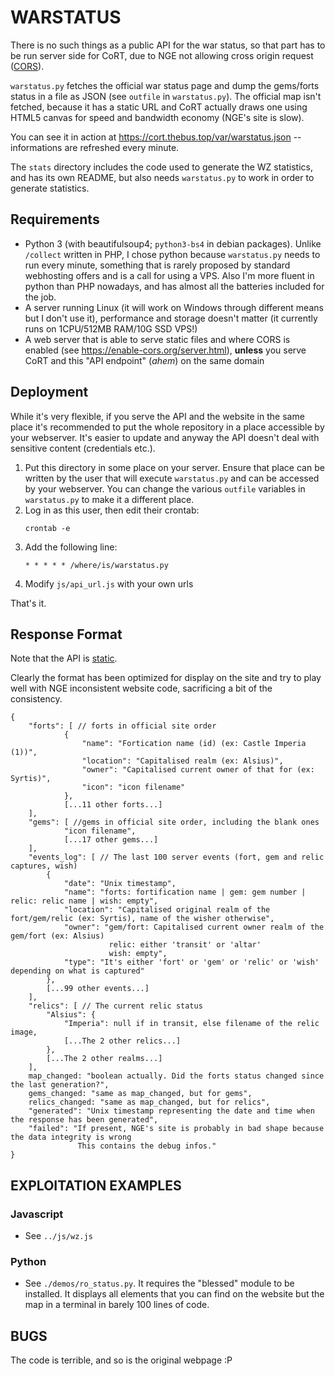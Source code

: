 # WARSTATUS

There is no such things as a public API for the war status, so that part has to
be run server side for CoRT, due to NGE not allowing cross origin request
([CORS](https://developer.mozilla.org/en-US/docs/Web/HTTP/CORS)).

`warstatus.py` fetches the official war status page and dump the gems/forts
status in a file as JSON (see `outfile` in `warstatus.py`). The official map
isn't fetched, because it has a static URL and CoRT actually draws one using
HTML5 canvas for speed and bandwidth economy (NGE's site is slow).

You can see it in action at https://cort.thebus.top/var/warstatus.json --
informations are refreshed every minute.

The `stats` directory includes the code used to generate the WZ statistics, and
has its own README, but also needs `warstatus.py` to work in order to generate
statistics.

## Requirements

- Python 3 (with beautifulsoup4; `python3-bs4` in debian packages). Unlike
  `/collect` written in PHP, I chose python because `warstatus.py` needs to run
  every minute, something that is rarely proposed by standard webhosting offers
  and is a call for using a VPS. Also I'm more fluent in python than PHP
  nowadays, and has almost all the batteries included for the job.
- A server running Linux (it will work on Windows through different means but I
  don't use it), performance and storage doesn't matter (it currently runs on
  1CPU/512MB RAM/10G SSD VPS!)
- A web server that is able to serve static files and where CORS is enabled
  (see https://enable-cors.org/server.html), **unless** you serve CoRT and this
  "API endpoint" (*ahem*) on the same domain

## Deployment

While it's very flexible, if you serve the API and the website in the same
place it's recommended to put the whole repository in a place accessible by
your webserver. It's easier to update and anyway the API doesn't deal with
sensitive content (credentials etc.).

1. Put this directory in some place on your server. Ensure that place can be
   written by the user that will execute `warstatus.py` and can be accessed by
   your webserver. You can change the various `outfile` variables in
   `warstatus.py` to make it a different place.
2. Log in as this user, then edit their crontab:
	```
	crontab -e
	```
3. Add the following line:
	```
	* * * * * /where/is/warstatus.py
	```
4. Modify `js/api_url.js` with your own urls

That's it.

## Response Format

Note that the API is [static](https://www.seancdavis.com/posts/lets-talk-about-static-apis/).

Clearly the format has been optimized for display on the site and try to play
well with NGE inconsistent website code, sacrificing a bit of the consistency.


```
{
    "forts": [ // forts in official site order
            {
                "name": "Fortication name (id) (ex: Castle Imperia (1))",
                "location": "Capitalised realm (ex: Alsius)",
                "owner": "Capitalised current owner of that for (ex: Syrtis)",
                "icon": "icon filename"
            },
            [...11 other forts...]
    ],
    "gems": [ //gems in official site order, including the blank ones
            "icon filename",
            [...17 other gems...]
    ],
    "events_log": [ // The last 100 server events (fort, gem and relic captures, wish)
        {
            "date": "Unix timestamp",
            "name": "forts: fortification name | gem: gem number | relic: relic name | wish: empty",
            "location": "Capitalised original realm of the fort/gem/relic (ex: Syrtis), name of the wisher otherwise",
            "owner": "gem/fort: Capitalised current owner realm of the gem/fort (ex: Alsius)
                      relic: either 'transit' or 'altar'
                      wish: empty",
            "type": "It's either 'fort' or 'gem' or 'relic' or 'wish' depending on what is captured"
        },
        [...99 other events...]
    ],
    "relics": [ // The current relic status
        "Alsius": {
            "Imperia": null if in transit, else filename of the relic image,
            [...The 2 other relics...]
        },
        [...The 2 other realms...]
    ],
    map_changed: "boolean actually. Did the forts status changed since the last generation?",
    gems_changed: "same as map_changed, but for gems",
    relics_changed: "same as map_changed, but for relics",
    "generated": "Unix timestamp representing the date and time when the response has been generated",
    "failed": "If present, NGE's site is probably in bad shape because the data integrity is wrong
               This contains the debug infos."
}
```

## EXPLOITATION EXAMPLES

### Javascript

* See `../js/wz.js`

### Python

* See `./demos/ro_status.py`. It requires the "blessed" module to be installed. It
  displays all elements that you can find on the website but the map in a
  terminal in barely 100 lines of code.

## BUGS

The code is terrible, and so is the original webpage :P
